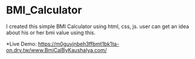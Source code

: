 # BMI_Calculator
I created this simple BMI Calculator using html, css, js. user can get an idea about his or her bmi value using this.

*Live Demo: https://m0guvjnbeh3ffbmt1bk1ta-on.drv.tw/www.BmiCalByKaushalya.com/
